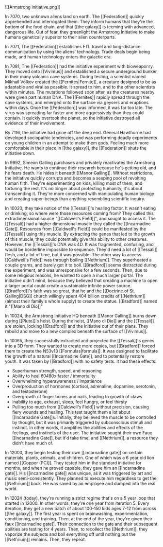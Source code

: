 ![[Armstrong initiative.png]]

In 7070, two unknown aliens land on earth. The [[Federation]] quickly apprehended and interrogated them. They inform humans that they're the bottom of the food chain, and that [[the galaxy]] is teeming with advanced, dangerous life. Out of fear, they greenlight the Armstrong Initiative to make humans genetically superior to their alien counterparts.

In 7071, The [[Federation]] establishes FTL travel and long-distance communication by using the aliens' technology. Trade deals begin being made, and human technology enters the galactic era. 

In 7081, The [[Federation]] had the initiative experiment with bioweaponry. They moved onto [[Vivimus]] and established a secure underground bunker in their many volcanic cave systems. During testing, a scientist named Mikhail Volkov created the [[Fernites|Fernite]], a creature designed to be as adaptable and viral as possible. It spread to him, and to the other scientists within minutes. The mutations followed soon after, as the creatures nearby were given part human DNA. The [[Fernites]] rapidly spread through the cave systems, and emerged onto the surface via geysers and eruptions within days. Once the [[Federation]] was informed, it was far too late. The virus was spreading far faster and more aggressively than they could contain. It quickly overtook the planet, so the initiative destroyed all evidence of their involvement. 

By 7116, the initiative had gone off the deep end. General Hawthorne had developed sociopathic tendencies, and was performing deadly experiments on young children in an attempt to make them gods. Feeling much more comfortable in their place in [[the galaxy]], the [[Federation]] shuts the initiative down. 

In 9992, Simeon Galling purchases and privately reactivates the Armstrong Initiative. He wants to continue their research because he's getting old, and he fears death. He hides it beneath [[Manor Galling]]. Without restrictions, the initiative quickly corrupts and becomes a seeping pool of revolting human filth. They're experimenting on kids, killing most of them, and torturing the rest. It's no longer about protecting humanity, it's about transcending it. They're more concerned with manipulating human biology and creating super-beings than anything resembling scientific inquiry. 

In 10020, they take notice of the [[Tessali]]'s healing factor. It wasn't eating or drinking, so where were those resources coming from? They called this extradimensional source "[[Caldwell's Field]]", and sought to access it. 
The [[Tessali]] had a higher dimensional muscle they called the [[Incarnadine Gate]]. Resources from [[Caldwell's Field]] could be manifested by the [[Tessali]] using this muscle. By extracting the genes that led to the growth of this muscle, they could potentially give this ability to other creatures. However, the [[Tessali]]'s DNA was 4D. It was fragmented, confusing, and would be borderline impossible to sequence. They'd need a lot of [[Tessali]] flesh, and a lot of time, but it was possible. 
The other way to access [[Caldwell's Field]] was through boiling [[Nethrium]]. They superheated a couple grams, and barely got it to boil. [[Bradford]] seems distracted during the experiment, and was unresponsive for a few seconds. Then, due to some religious reasons, he wanted to open a much larger portal. The initiative didn't mind, because they believed that creating a machine to open a larger portal could create a sustainable infinite power source. [[Bradford]]'s faith was so great, that he and the [[Doctrine of St. Galling|DSG]] church willingly spent 404 billion credits of [[Nethrium]] (almost their family's whole supply) to create the statue. [[Bradford]] named it "[[Mano di Dio]]"

In 10024, the Armstrong Initiative HQ beneath [[Manor Galling]] burns down during [[Pluto]]'s heist. During the heist, [[Mano di Dio]] and the [[Tessali]] are stolen, locking [[Bradford]] and the Initiative out of their plans. They rebuild and move to a new complex beneath the surface of [[Vivimus]]. 

In 10065, they successfully extracted and projected the [[Tessali]]'s genes into a 3D form. They wanted to create more copies, but [[Bradford]] forced them to create the N53v13 [[Formulas|formula]]. It was designed to facilitate the growth of a natural [[Incarnadine Gate]], and to potentially restore youth. It was taken by [[Bradford]] with no safety tests. It had these effects:
- Superhuman strength, speed, and reasoning
- Ability to heal 60480x faster / immortality
- Overwhelming hyperawareness / impatience
- Overproduction of hormones (cortisol, adrenaline, dopamine, serotonin, and testosterone)
- Overgrowth of finger bones and nails, leading to growth of claws.
- Inability to age, exhaust, sleep, feel hungry, or feel thirsty
- Pulling too much from [[Caldwell's Field]] without precision, causing fiery wounds and healing.
This test taught them a lot about [[Incarnadine Gate]]s. Initially, they believed the muscle to be controlled by thought, but it was primarily triggered by subconscious stimuli and instinct. In other words, it amplifies the abilities and effects of the feelings, and instincts of the user. The initiative sought their own Faux [[Incarnadine Gate]], but it'd take time, and [[Nethrium]], a resource they didn't have much of.

In 12000, they begin testing their own [[incarnadine gate]] on certain materials, plants, animals, and children. One of which was a 6 year old lion named [[Copper (PC)]]. They tested him in the standard initiative for months, and when he proved capable, they gave him an [[incarnadine gate]]. His [[incarnadine gate]] was unique, as it was triggered by art and music semi-consistently. They planned to execute him regardless to get the [[Nethrium]] back. He was saved by an employee and dumped into the real world. 

In 12024 (today), they're running a strict regime that's on a 5 year loop that started in 12000. In other words, they're one year from iteration 5. Every iteration, they get a new batch of about 100-150 kids ages 7-12 from across [[the galaxy]]. The first year is spent on brainwashing, experimentation, conditioning, and training. Then, at the end of the year, they're given their faux [[incarnadine gate]]. Their connection to the gate and their subsequent abilities are testing for 4 years. Then, to recollect the [[Nethrium]], they vaporize the subjects and boil everything off until nothing but the [[Nethrium]] remains. Then, they repeat. 